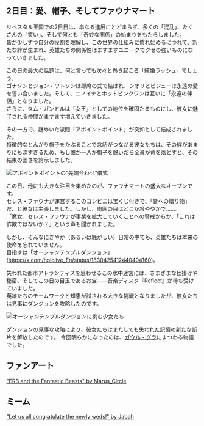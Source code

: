 <!-- title: 愛、帽子、そしてファウナマート -->

## 2日目：愛、帽子、そしてファウナマート

リベスタル王国での2日目は、単なる進展にとどまらず、多くの「混乱」、たくさんの「笑い」、そして何とも「奇妙な関係」の始まりをもたらしました。  
皆が少しずつ自分の役割を理解し、この世界の仕組みに慣れ始めるにつれて、新たな絆が生まれ、英雄たちの関係性はますますユニークでクセの強いものになっていきました。

この日の最大の話題は、何と言っても次々と巻き起こる「結婚ラッシュ」でしょう。  
ゴナソンとジョン・ワトソンは即席の式で結ばれ、シオリとビジューは永遠の愛を誓い合いました。そして、ニノイナとホットピンクワンは互いに「永遠の伴侶」となりました。  
さらに、タム・ガンドルは「女王」としての地位を確固たるものにし、彼女に魅了される仲間がますます増えていきました。

その一方で、謎めいた派閥「アポイントポイント」が突如として結成されました。  
特徴的なとんがり帽子をかぶることで念話がつながる彼女たちは、その絆があまりにも深すぎるため、もし誰か一人が帽子を脱いだら全員が命を落とすと、その結束の固さを誇示しました。

![アポイントポイントの“先端合わせ”儀式](images-opt/touchingtips-opt.webp)

この日、他にも大きな注目を集めたのが、ファウナマートの盛大なオープンです。  
セレス・ファウナが運営するこのコンビニは宝くじ付きで、「皆への贈り物」だ、と彼女は主張しました。しかし、周囲の目はどこか冷ややかで……。  
「魔女」セレス・ファウナが事業を拡大していくことへの警戒からか、「これは詐欺ではないか？」という声も聞かれました。

しかし、そんなにぎやか（あるいは騒がしい）日常の中でも、英雄たちは本来の使命を忘れていません。  
目指すは「オーシャンテンプルダンジョン」(https://x.com/hololive_En/status/1830425412440404160)。

失われた都市アトランティスを思わせるこの水中迷宮には、さまざまな仕掛けや秘密、そしてこの日の目玉であるお宝――音楽ディスク『Reflect』が待ち受けていました。  
英雄たちのチームワークと知恵が試される大きな挑戦となりましたが、彼女たちは見事にダンジョンを攻略したのです。

![オーシャンテンプルダンジョンに挑む少女たち](images-opt/oceantemple-opt.webp)


ダンジョンの見事な攻略により、彼女たちはまたしても失われた記憶の新たな断片を解放したのです。  今回明らかになったのは、[ガウル・グラ](https://www.youtube.com/watch?v=SDnRHwpnIH4)にまつわる物語でした。

## ファンアート

["ERB and the Fantastic Beasts" by Marus_Circle](https://x.com/Marus_Circle/status/1830885012788674962)

<!-- liz, kiara, fuwawa, mococo, raora -->

## ミーム

["Let us all congratulate the newly weds!" by Jabah](https://x.com/jabah_lavah/status/1830486510552113652)
